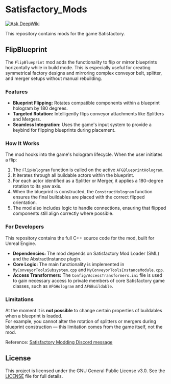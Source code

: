 # Satisfactory_Mods
[![Ask DeepWiki](https://devin.ai/assets/askdeepwiki.png)](https://deepwiki.com/Mirci212/Satisfactory_Mods)

This repository contains mods for the game Satisfactory.

## FlipBlueprint

The `FlipBlueprint` mod adds the functionality to flip or mirror blueprints horizontally while in build mode. This is especially useful for creating symmetrical factory designs and mirroring complex conveyor belt, splitter, and merger setups without manual rebuilding.

### Features

*   **Blueprint Flipping:** Rotates compatible components within a blueprint hologram by 180 degrees.
*   **Targeted Rotation:** Intelligently flips conveyor attachments like Splitters and Mergers.
*   **Seamless Integration:** Uses the game's input system to provide a keybind for flipping blueprints during placement.

### How It Works

The mod hooks into the game's hologram lifecycle. When the user initiates a flip:

1.  The `FlipHologram` function is called on the active `AFGBlueprintHologram`.
2.  It iterates through all buildable actors within the blueprint.
3.  For each actor identified as a Splitter or Merger, it applies a 180-degree rotation to its yaw axis.
4.  When the blueprint is constructed, the `ConstructHologram` function ensures the final buildables are placed with the correct flipped orientation.
5.  The mod also includes logic to handle connections, ensuring that flipped components still align correctly where possible.

### For Developers

This repository contains the full C++ source code for the mod, built for Unreal Engine.

*   **Dependencies:** The mod depends on Satisfactory Mod Loader (SML) and the AbstractInstance plugin.
*   **Core Logic:** The main functionality is implemented in `MyConveyorToolsSubsystem.cpp` and `MyConveyorToolsInstanceModule.cpp`.
*   **Access Transformers:** The `Config/AccessTransformers.ini` file is used to gain necessary access to private members of core Satisfactory game classes, such as `AFGHologram` and `AFGBuildable`.

### Limitations

At the moment it is **not possible** to change certain properties of buildables when a blueprint is loaded.  
For example, you cannot alter the rotation of splitters or mergers during blueprint construction — this limitation comes from the game itself, not the mod.  

Reference: [Satisfactory Modding Discord message](https://discord.com/channels/555424930502541343/862002356626128907/1406632512033259550)

## License

This project is licensed under the GNU General Public License v3.0. See the [LICENSE](LICENSE) file for full details.
